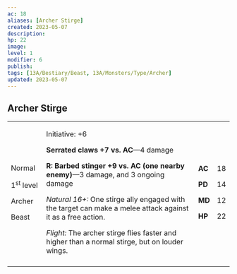 ```yaml
---
ac: 18
aliases: [Archer Stirge]
created: 2023-05-07
description: 
hp: 22
image: 
level: 1
modifier: 6
publish: 
tags: [13A/Bestiary/Beast, 13A/Monsters/Type/Archer]
updated: 2023-05-07
---
```


## Archer Stirge

<table>
<colgroup>
<col style="width: 16%" />
<col style="width: 72%" />
<col style="width: 5%" />
<col style="width: 5%" />
</colgroup>
<tbody>
<tr class="odd">
<td><p>Normal</p>
<p>1<sup>st</sup> level</p>
<p>Archer</p>
<p>Beast</p></td>
<td><p>Initiative: +6</p>
<p><strong>Serrated claws +7 vs. AC</strong>—4 damage</p>
<p><strong>R: Barbed stinger +9 vs. AC (one nearby enemy)</strong>—3
damage, and 3 ongoing damage</p>
<p><em>Natural 16+:</em> One stirge ally engaged with the target can
make a melee attack against it as a free action.</p>
<p><em>Flight:</em> The archer stirge flies faster and higher than a
normal stirge, but on louder wings.</p></td>
<td><p><strong>AC</strong></p>
<p><strong>PD</strong></p>
<p><strong>MD</strong></p>
<p><strong>HP</strong></p></td>
<td><p>18</p>
<p>14</p>
<p>12</p>
<p>22</p></td>
</tr>
<tr class="even">
<td></td>
<td></td>
<td></td>
<td></td>
</tr>
</tbody>
</table>

